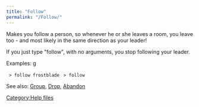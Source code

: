 ```yaml
---
title: "Follow"
permalink: "/Follow/"
---
```


Makes you follow a person, so whenever he or she leaves a room, you
leave too - and most likely in the same direction as your leader!

If you just type "follow", with no arguments, you stop following your
leader.

Examples: <nowiki>g

` > follow frostblade`
` > follow`

</pre>

See also: [Group](Group "wikilink"), [Drop](Drop "wikilink"),
[Abandon](Abandon "wikilink")

[Category:Help files](Category:Help_files "wikilink")